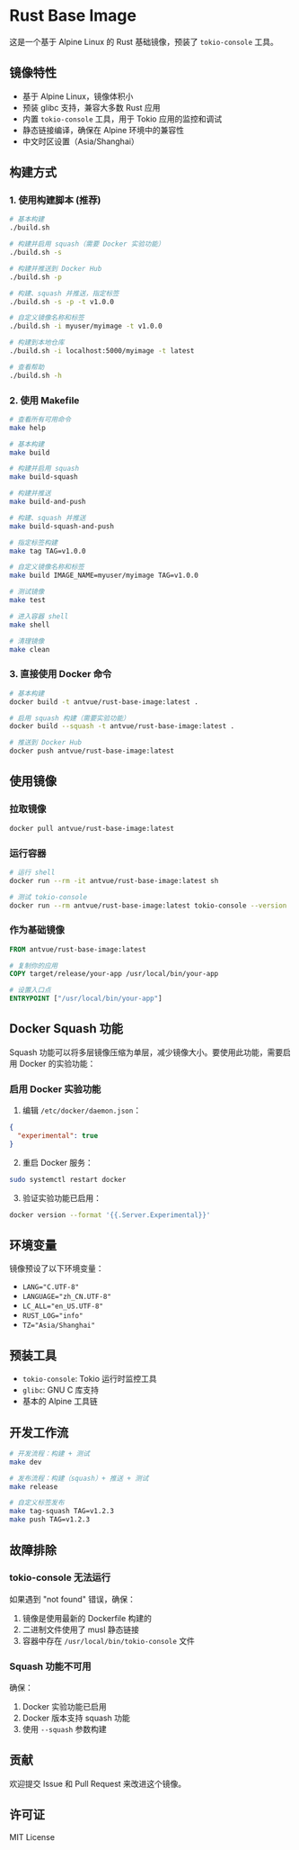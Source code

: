 # Rust Base Image

这是一个基于 Alpine Linux 的 Rust 基础镜像，预装了 `tokio-console` 工具。

## 镜像特性

- 基于 Alpine Linux，镜像体积小
- 预装 glibc 支持，兼容大多数 Rust 应用
- 内置 `tokio-console` 工具，用于 Tokio 应用的监控和调试
- 静态链接编译，确保在 Alpine 环境中的兼容性
- 中文时区设置（Asia/Shanghai）

## 构建方式

### 1. 使用构建脚本 (推荐)

```bash
# 基本构建
./build.sh

# 构建并启用 squash（需要 Docker 实验功能）
./build.sh -s

# 构建并推送到 Docker Hub
./build.sh -p

# 构建、squash 并推送，指定标签
./build.sh -s -p -t v1.0.0

# 自定义镜像名称和标签
./build.sh -i myuser/myimage -t v1.0.0

# 构建到本地仓库
./build.sh -i localhost:5000/myimage -t latest

# 查看帮助
./build.sh -h
```

### 2. 使用 Makefile

```bash
# 查看所有可用命令
make help

# 基本构建
make build

# 构建并启用 squash
make build-squash

# 构建并推送
make build-and-push

# 构建、squash 并推送
make build-squash-and-push

# 指定标签构建
make tag TAG=v1.0.0

# 自定义镜像名称和标签
make build IMAGE_NAME=myuser/myimage TAG=v1.0.0

# 测试镜像
make test

# 进入容器 shell
make shell

# 清理镜像
make clean
```

### 3. 直接使用 Docker 命令

```bash
# 基本构建
docker build -t antvue/rust-base-image:latest .

# 启用 squash 构建（需要实验功能）
docker build --squash -t antvue/rust-base-image:latest .

# 推送到 Docker Hub
docker push antvue/rust-base-image:latest
```

## 使用镜像

### 拉取镜像

```bash
docker pull antvue/rust-base-image:latest
```

### 运行容器

```bash
# 运行 shell
docker run --rm -it antvue/rust-base-image:latest sh

# 测试 tokio-console
docker run --rm antvue/rust-base-image:latest tokio-console --version
```

### 作为基础镜像

```dockerfile
FROM antvue/rust-base-image:latest

# 复制你的应用
COPY target/release/your-app /usr/local/bin/your-app

# 设置入口点
ENTRYPOINT ["/usr/local/bin/your-app"]
```

## Docker Squash 功能

Squash 功能可以将多层镜像压缩为单层，减少镜像大小。要使用此功能，需要启用 Docker 的实验功能：

### 启用 Docker 实验功能

1. 编辑 `/etc/docker/daemon.json`：
```json
{
  "experimental": true
}
```

2. 重启 Docker 服务：
```bash
sudo systemctl restart docker
```

3. 验证实验功能已启用：
```bash
docker version --format '{{.Server.Experimental}}'
```

## 环境变量

镜像预设了以下环境变量：

- `LANG="C.UTF-8"`
- `LANGUAGE="zh_CN.UTF-8"`
- `LC_ALL="en_US.UTF-8"`
- `RUST_LOG="info"`
- `TZ="Asia/Shanghai"`

## 预装工具

- `tokio-console`: Tokio 运行时监控工具
- `glibc`: GNU C 库支持
- 基本的 Alpine 工具链

## 开发工作流

```bash
# 开发流程：构建 + 测试
make dev

# 发布流程：构建（squash）+ 推送 + 测试  
make release

# 自定义标签发布
make tag-squash TAG=v1.2.3
make push TAG=v1.2.3
```

## 故障排除

### tokio-console 无法运行

如果遇到 "not found" 错误，确保：
1. 镜像是使用最新的 Dockerfile 构建的
2. 二进制文件使用了 musl 静态链接
3. 容器中存在 `/usr/local/bin/tokio-console` 文件

### Squash 功能不可用

确保：
1. Docker 实验功能已启用
2. Docker 版本支持 squash 功能
3. 使用 `--squash` 参数构建

## 贡献

欢迎提交 Issue 和 Pull Request 来改进这个镜像。

## 许可证

MIT License